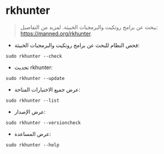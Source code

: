 # rkhunter

> يبحث عن برامج روتكيت والبرمجيات الخبيثة.
> لمزيد من التفاصيل: <https://manned.org/rkhunter>.

- فحص النظام للبحث عن برامج روتكيت والبرمجيات الخبيثة:

`sudo rkhunter --check`

- تحديث rkhunter:

`sudo rkhunter --update`

- عرض جميع الاختبارات المتاحة:

`sudo rkhunter --list`

- عرض الإصدار:

`sudo rkhunter --versioncheck`

- عرض المساعدة:

`sudo rkhunter --help`
